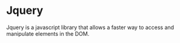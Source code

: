 # Jquery
Jquery is a javascript library that allows a faster way to access and manipulate elements in the DOM.